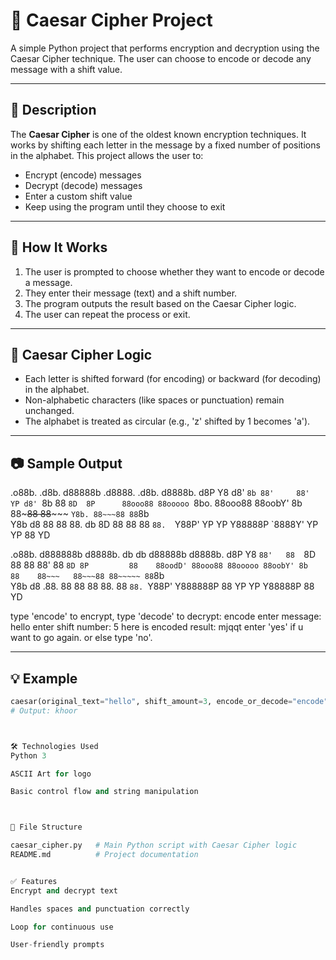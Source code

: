# 🔐 Caesar Cipher Project

A simple Python project that performs encryption and decryption using the Caesar Cipher technique. The user can choose to encode or decode any message with a shift value.

---

## 📜 Description

The **Caesar Cipher** is one of the oldest known encryption techniques. It works by shifting each letter in the message by a fixed number of positions in the alphabet. This project allows the user to:
- Encrypt (encode) messages
- Decrypt (decode) messages
- Enter a custom shift value
- Keep using the program until they choose to exit

---

## 🚀 How It Works

1. The user is prompted to choose whether they want to encode or decode a message.
2. They enter their message (text) and a shift number.
3. The program outputs the result based on the Caesar Cipher logic.
4. The user can repeat the process or exit.

---

## 🧠 Caesar Cipher Logic

- Each letter is shifted forward (for encoding) or backward (for decoding) in the alphabet.
- Non-alphabetic characters (like spaces or punctuation) remain unchanged.
- The alphabet is treated as circular (e.g., 'z' shifted by 1 becomes 'a').

---

## 📷 Sample Output
<prev>

 .o88b.  .d8b.  d88888b .d8888.  .d8b.  d8888b. 
d8P  Y8 d8' `8b 88'     88'  YP d8' `8b 88  `8D 
8P      88ooo88 88ooooo `8bo.   88ooo88 88oobY' 
8b      88~~~88 88~~~~~   `Y8b. 88~~~88 88`8b   
Y8b  d8 88   88 88.     db   8D 88   88 88 `88. 
 `Y88P' YP   YP Y88888P `8888Y' YP   YP 88   YD 
                                                
                                                
 .o88b. d888888b d8888b. db   db d88888b d8888b.
d8P  Y8   `88'   88  `8D 88   88 88'     88  `8D
8P         88    88oodD' 88ooo88 88ooooo 88oobY'
8b         88    88~~~   88~~~88 88~~~~~ 88`8b  
Y8b  d8   .88.   88      88   88 88.     88 `88.
 `Y88P' Y888888P 88      YP   YP Y88888P 88   YD

type 'encode' to encrypt, type 'decode' to decrypt: 
encode
enter message: 
hello
enter shift number: 
5
here is encoded result: mjqqt
enter 'yes' if u want to go again. or else type 'no'. 

</prev>



---

## 💡 Example

```python
caesar(original_text="hello", shift_amount=3, encode_or_decode="encode")
# Output: khoor



🛠️ Technologies Used
Python 3

ASCII Art for logo

Basic control flow and string manipulation



📁 File Structure

caesar_cipher.py   # Main Python script with Caesar Cipher logic
README.md          # Project documentation


✅ Features
Encrypt and decrypt text

Handles spaces and punctuation correctly

Loop for continuous use

User-friendly prompts



